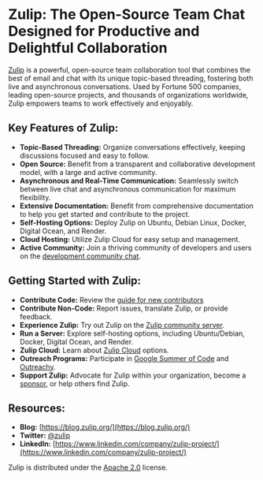 # Zulip: The Open-Source Team Chat Designed for Productive and Delightful Collaboration

[Zulip](https://github.com/zulip/zulip) is a powerful, open-source team collaboration tool that combines the best of email and chat with its unique topic-based threading, fostering both live and asynchronous conversations. Used by Fortune 500 companies, leading open-source projects, and thousands of organizations worldwide, Zulip empowers teams to work effectively and enjoyably.

## Key Features of Zulip:

*   **Topic-Based Threading:** Organize conversations effectively, keeping discussions focused and easy to follow.
*   **Open Source:** Benefit from a transparent and collaborative development model, with a large and active community.
*   **Asynchronous and Real-Time Communication:** Seamlessly switch between live chat and asynchronous communication for maximum flexibility.
*   **Extensive Documentation:** Benefit from comprehensive documentation to help you get started and contribute to the project.
*   **Self-Hosting Options:** Deploy Zulip on Ubuntu, Debian Linux, Docker, Digital Ocean, and Render.
*   **Cloud Hosting:** Utilize Zulip Cloud for easy setup and management.
*   **Active Community:** Join a thriving community of developers and users on the [development community chat](https://zulip.com/development-community/).

## Getting Started with Zulip:

*   **Contribute Code:** Review the [guide for new contributors](https://zulip.readthedocs.io/en/latest/contributing/contributing.html)
*   **Contribute Non-Code:** Report issues, translate Zulip, or provide feedback.
*   **Experience Zulip:** Try out Zulip on the [Zulip community server](https://zulip.com/development-community/).
*   **Run a Server:** Explore self-hosting options, including Ubuntu/Debian, Docker, Digital Ocean, and Render.
*   **Zulip Cloud:** Learn about [Zulip Cloud](https://zulip.com/plans/) options.
*   **Outreach Programs:** Participate in [Google Summer of Code](https://developers.google.com/open-source/gsoc/) and [Outreachy](https://www.outreachy.org/).
*   **Support Zulip:** Advocate for Zulip within your organization, become a [sponsor](https://github.com/sponsors/zulip), or help others find Zulip.

## Resources:

*   **Blog:** [https://blog.zulip.org/](https://blog.zulip.org/)
*   **Twitter:** [@zulip](https://twitter.com/zulip)
*   **LinkedIn:** [https://www.linkedin.com/company/zulip-project/](https://www.linkedin.com/company/zulip-project/)

Zulip is distributed under the [Apache 2.0](https://github.com/zulip/zulip/blob/main/LICENSE) license.